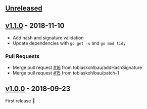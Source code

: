 <a name="unreleased"></a>
## [Unreleased]

<a name="v1.1.0"></a>
## [v1.1.0] - 2018-11-10
- Add hash and signature validation
- Update dependencies with `go get -u` and `go mod tidy`

### Pull Requests
- Merge pull request [#16](https://github.com/marcosartori/go-github-selfupdate/issues/16) from tobiaskohlbau/addHashSignature
- Merge pull request [#15](https://github.com/marcosartori/go-github-selfupdate/issues/15) from tobiaskohlbau/patch-1


<a name="v1.0.0"></a>
## [v1.0.0] - 2018-09-23

First release :tada:

[Unreleased]: https://github.com/marcosartori/go-github-selfupdate/compare/v1.1.0...HEAD
[v1.1.0]: https://github.com/marcosartori/go-github-selfupdate/compare/v1.0.0...v1.1.0
[v1.0.0]: https://github.com/marcosartori/go-github-selfupdate/compare/example-1.2.4...v1.0.0
